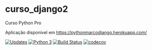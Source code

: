 # curso_django2
Curso Python Pro

Aplicação disponivel em https://pythonmarcodjango.herokuapp.com/

[![Updates](https://pyup.io/repos/github/Marco1357/curso_django2/shield.svg)](https://pyup.io/repos/github/Marco1357/curso_django2/)
[![Python 3](https://pyup.io/repos/github/Marco1357/curso_django2/python-3-shield.svg)](https://pyup.io/repos/github/Marco1357/curso_django2/)
[![Build Status](https://travis-ci.com/Marco1357/curso_django2.svg?branch=master)](https://travis-ci.com/Marco1357/curso_django2)
[![codecov](https://codecov.io/gh/Marco1357/curso_django2/branch/master/graph/badge.svg?token=UN2HB90HWJ)](undefined)
